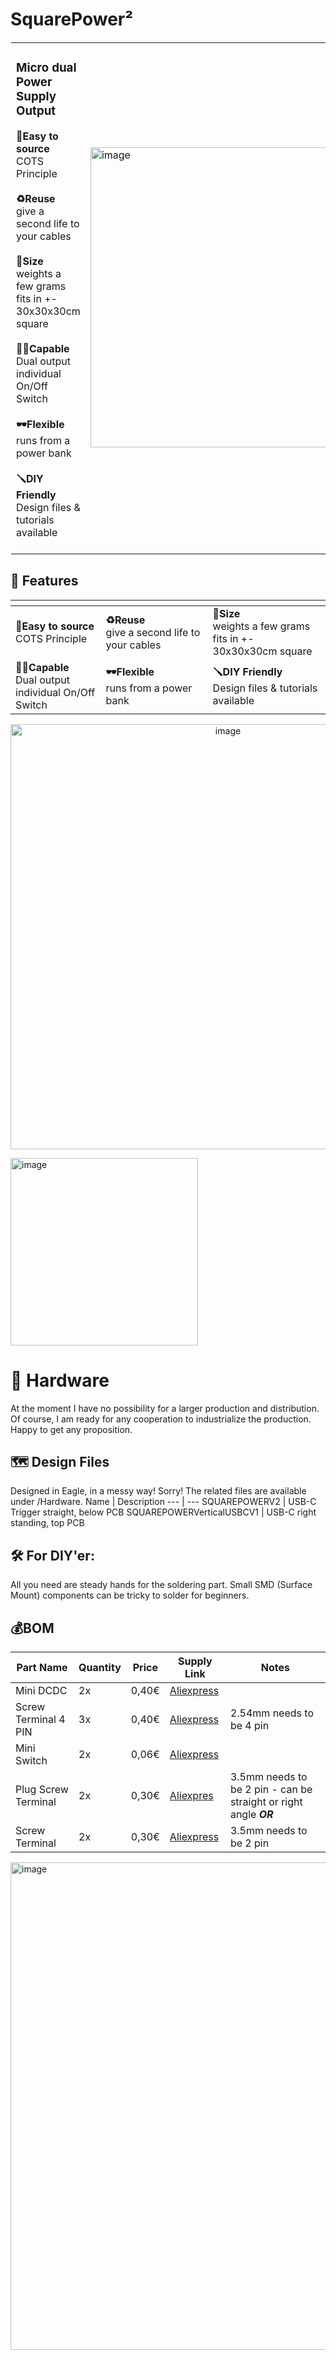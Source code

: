 

# SquarePower²

<table style="padding:1px" >
  <tr >
    <td width="600px"> 
      <h3>Micro dual Power Supply Output</br></h3>
      <b>🛒Easy to source</b></br>COTS Principle</br></br>
      <b>♻️Reuse</b></br>give a second life to your cables</br></br>
      <b>🧩Size</b></br> weights a few grams </br> fits in +- 30x30x30cm square</br></br>
      <b>💪🏽Capable</b></br> Dual output </br> individual On/Off Switch</br></br>
      <b>🕶Flexible</b></br> runs from a power bank</br></br>
      <b>🪛DIY Friendly</b></br> Design files & tutorials available</br></br>
      </td>
   <td>  <img width="480" alt="image" src="https://user-images.githubusercontent.com/38537119/159009556-d873e1dc-3f15-4a0e-9607-7e317ec23593.png">
</td>
      </tr>
</table>





## 💊 Features 
<p align="center">

| <!-- -->    | <!-- -->    | <!-- -->    |
|-------------|-------------|-------------|
| __🛒Easy to source__ </br> COTS Principle         | __♻️Reuse__ </br> give a second life to your cables | __🧩Size__ </br> weights a few grams </br> fits in +- 30x30x30cm square
| __💪🏽Capable__  </br> Dual output </br> individual On/Off Switch      | __🕶Flexible__ </br> runs from a power bank  | __🪛DIY Friendly__ </br> Design files & tutorials available
</p>

<p align="center">
  <img width="680" alt="image" src="https://user-images.githubusercontent.com/38537119/159009556-d873e1dc-3f15-4a0e-9607-7e317ec23593.png">
</p>

<img width="300" alt="image" src="https://user-images.githubusercontent.com/38537119/159009556-d873e1dc-3f15-4a0e-9607-7e317ec23593.png">




# 🔦 Hardware

At the moment I have no possibility for a larger production and distribution. Of course, I am ready for any cooperation to industrialize the production. Happy to get any proposition.

## 🗺 Design Files

Designed in Eagle, in a messy way! Sorry! The related files are available under /Hardware.
Name | Description 
--- | ---
SQUAREPOWERV2 | USB-C Trigger straight, below PCB
SQUAREPOWERVerticalUSBCV1 | USB-C right standing, top PCB

## 🛠 For DIY'er:
All you need are steady hands for the soldering part. Small SMD (Surface Mount) components can be tricky to solder for beginners.

## 💰BOM

Part Name | Quantity | Price | Supply Link | Notes 
--- | --- | --- | --- | ---
Mini DCDC | 2x | 0,40€ | [Aliexpress](https://s.click.aliexpress.com/e/_9hSzDv) | 
Screw Terminal 4 PIN | 3x | 0,40€ | [Aliexpress](https://s.click.aliexpress.com/e/_AsaT637) | 2.54mm needs to be 4 pin
Mini Switch | 2x | 0,06€ | [Aliexpress](https://s.click.aliexpress.com/e/_A2f847) |
Plug Screw Terminal | 2x | 0,30€ | [Aliexpres](https://s.click.aliexpress.com/e/_A9i5w7) | 3.5mm needs to be 2 pin - can be straight or right angle **_OR_**            
Screw Terminal | 2x | 0,30€ | [Aliexpress](https://s.click.aliexpress.com/e/_9GXJgJ) | 3.5mm needs to be 2 pin             


<img width="780" alt="image"  src="https://user-images.githubusercontent.com/38537119/158996916-177053ac-f0dc-41ad-8121-35457cc2c5fa.png">
